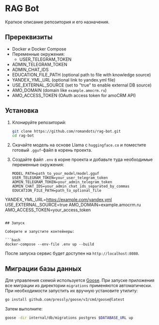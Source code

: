 # RAG Bot

Краткое описание репозитория и его назначения.

## Пререквизиты

- Docker и Docker Compose
- Переменные окружения:
  - USER_TELEGRAM_TOKEN
- ADMIN_TELEGRAM_TOKEN
- ADMIN_CHAT_IDS
- EDUCATION_FILE_PATH (optional path to file with knowledge source)
- YANDEX_YML_URL (optional link to yandex.yml file)
- USE_EXTERNAL_SOURCE (set to "true" to enable external DB source)
- AMO_DOMAIN (domain like `example.amocrm.ru`)
- AMO_ACCESS_TOKEN (OAuth access token for amoCRM API)

## Установка

1. Клонируйте репозиторий:

   ```bash
   git clone https://github.com/romandots/rag-bot.git
   cd rag-bot
   ```

2. Скачайте модель на основе Llama c `huggingface.co` и поместите готовый
`.gguf`-файл в корень проекта.

3. Создайте файл `.env` в корне проекта и добавьте туда необходимые
переменные окружения:

   ```env
   MODEL_PATH=path_to_your_model/model.gguf
   USER_TELEGRAM_TOKEN=your_user_telegram_token
   ADMIN_TELEGRAM_TOKEN=your_admin_telegram_token
   ADMIN_CHAT_IDS=your_admin_chat_ids_separated_by_commas
   EDUCATION_FILE_PATH=path_to_optional_file
  YANDEX_YML_URL=https://example.com/yandex.yml
  USE_EXTERNAL_SOURCE=true
  AMO_DOMAIN=example.amocrm.ru
  AMO_ACCESS_TOKEN=your_access_token
  ```

## Запуск

Соберите и запустите контейнеры:

```bash
docker-compose --env-file .env up --build
```

После запуска сервис будет доступен на `http://localhost:8080`.

## Миграции базы данных

Для управления схемой используется [Goose](https://github.com/pressly/goose).
При запуске приложения все миграции из директории `migrations`
применяются автоматически.
При необходимости запустить их вручную установите утилиту:

```bash
go install github.com/pressly/goose/v3/cmd/goose@latest
```

Затем выполните:

```bash
goose -dir internal/db/migrations postgres $DATABASE_URL up
```
